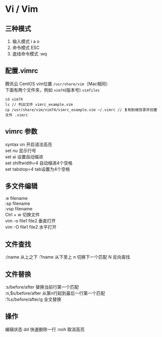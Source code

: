 # Vi / Vim 

## 三种模式

1. 输入模式 i a o 
2. 命令模式 ESC 
3. 底线命令模式 :wq

## 配置.vimrc

腾讯云 CentOS vim位置 `/usr/share/vim`（Mac相同）  
下面有两个文件夹，例如 `vim74`(版本号) `vimfiles`
```
cd vim74
ls // 列出文件 vimrc_example.vim  
cp /usr/share/vim/vim74/vimrc_example.vim ~/.vimrc // 复制到根目录并创建文件 .vimrc 
```

## vimrc 参数

syntax on 开启语法高亮  
set nu 显示行号  
set ai 设置自动缩进  
set shiftwidth=4 自动缩进4个空格  
set tabstop=4 tab设置为4个空格

## 多文件编辑

:e filename  
:sp filename  
:vsp filename  
Ctrl + w 切换文件  
vim -o file1 file2 垂直打开  
vim -O file1 file2 水平打开

## 文件查找

:/name 从上之下
:?name 从下至上
n 切换下一个匹配 N 反向查找

## 文件替换

:s/before/after 替换当前行第一个匹配  
:n,$s/before/after 从第n行起到最后一行第一个匹配  
:%s/before/after/g 全文替换

## 操作

编辑状态 dd 快速删除一行
:noh 取消高亮